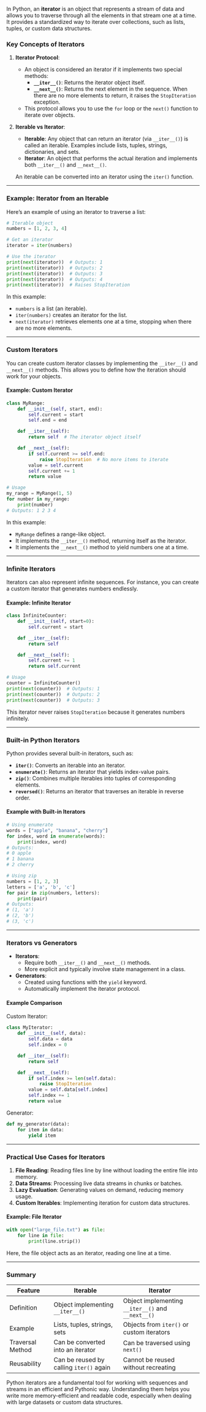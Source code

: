 In Python, an **iterator** is an object that represents a stream of data and allows you to traverse through all the elements in that stream one at a time. It provides a standardized way to iterate over collections, such as lists, tuples, or custom data structures.

### Key Concepts of Iterators

1. **Iterator Protocol**:
   - An object is considered an iterator if it implements two special methods:
     - **`__iter__()`**: Returns the iterator object itself.
     - **`__next__()`**: Returns the next element in the sequence. When there are no more elements to return, it raises the `StopIteration` exception.
   - This protocol allows you to use the `for` loop or the `next()` function to iterate over objects.

2. **Iterable vs Iterator**:
   - **Iterable**: Any object that can return an iterator (via `__iter__()`) is called an iterable. Examples include lists, tuples, strings, dictionaries, and sets.
   - **Iterator**: An object that performs the actual iteration and implements both `__iter__()` and `__next__()`.

   An iterable can be converted into an iterator using the `iter()` function.

---

### Example: Iterator from an Iterable

Here’s an example of using an iterator to traverse a list:

```python
# Iterable object
numbers = [1, 2, 3, 4]

# Get an iterator
iterator = iter(numbers)

# Use the iterator
print(next(iterator))  # Outputs: 1
print(next(iterator))  # Outputs: 2
print(next(iterator))  # Outputs: 3
print(next(iterator))  # Outputs: 4
print(next(iterator))  # Raises StopIteration
```

In this example:
- `numbers` is a list (an iterable).
- `iter(numbers)` creates an iterator for the list.
- `next(iterator)` retrieves elements one at a time, stopping when there are no more elements.

---

### Custom Iterators

You can create custom iterator classes by implementing the `__iter__()` and `__next__()` methods. This allows you to define how the iteration should work for your objects.

#### Example: Custom Iterator

```python
class MyRange:
    def __init__(self, start, end):
        self.current = start
        self.end = end

    def __iter__(self):
        return self  # The iterator object itself

    def __next__(self):
        if self.current >= self.end:
            raise StopIteration  # No more items to iterate
        value = self.current
        self.current += 1
        return value

# Usage
my_range = MyRange(1, 5)
for number in my_range:
    print(number)
# Outputs: 1 2 3 4
```

In this example:
- `MyRange` defines a range-like object.
- It implements the `__iter__()` method, returning itself as the iterator.
- It implements the `__next__()` method to yield numbers one at a time.

---

### Infinite Iterators

Iterators can also represent infinite sequences. For instance, you can create a custom iterator that generates numbers endlessly.

#### Example: Infinite Iterator

```python
class InfiniteCounter:
    def __init__(self, start=0):
        self.current = start

    def __iter__(self):
        return self

    def __next__(self):
        self.current += 1
        return self.current

# Usage
counter = InfiniteCounter()
print(next(counter))  # Outputs: 1
print(next(counter))  # Outputs: 2
print(next(counter))  # Outputs: 3
```

This iterator never raises `StopIteration` because it generates numbers infinitely.

---

### Built-in Python Iterators

Python provides several built-in iterators, such as:
- **`iter()`**: Converts an iterable into an iterator.
- **`enumerate()`**: Returns an iterator that yields index-value pairs.
- **`zip()`**: Combines multiple iterables into tuples of corresponding elements.
- **`reversed()`**: Returns an iterator that traverses an iterable in reverse order.

#### Example with Built-in Iterators

```python
# Using enumerate
words = ["apple", "banana", "cherry"]
for index, word in enumerate(words):
    print(index, word)
# Outputs:
# 0 apple
# 1 banana
# 2 cherry

# Using zip
numbers = [1, 2, 3]
letters = ['a', 'b', 'c']
for pair in zip(numbers, letters):
    print(pair)
# Outputs:
# (1, 'a')
# (2, 'b')
# (3, 'c')
```

---

### Iterators vs Generators

- **Iterators**:
  - Require both `__iter__()` and `__next__()` methods.
  - More explicit and typically involve state management in a class.
- **Generators**:
  - Created using functions with the `yield` keyword.
  - Automatically implement the iterator protocol.

#### Example Comparison

Custom Iterator:
```python
class MyIterator:
    def __init__(self, data):
        self.data = data
        self.index = 0

    def __iter__(self):
        return self

    def __next__(self):
        if self.index >= len(self.data):
            raise StopIteration
        value = self.data[self.index]
        self.index += 1
        return value
```

Generator:
```python
def my_generator(data):
    for item in data:
        yield item
```

---

### Practical Use Cases for Iterators

1. **File Reading**: Reading files line by line without loading the entire file into memory.
2. **Data Streams**: Processing live data streams in chunks or batches.
3. **Lazy Evaluation**: Generating values on demand, reducing memory usage.
4. **Custom Iterables**: Implementing iteration for custom data structures.

#### Example: File Iterator

```python
with open("large_file.txt") as file:
    for line in file:
        print(line.strip())
```

Here, the file object acts as an iterator, reading one line at a time.

---

### Summary

| Feature            | Iterable                          | Iterator                          |
|--------------------|-----------------------------------|-----------------------------------|
| Definition         | Object implementing `__iter__()` | Object implementing `__iter__()` and `__next__()` |
| Example            | Lists, tuples, strings, sets      | Objects from `iter()` or custom iterators |
| Traversal Method   | Can be converted into an iterator | Can be traversed using `next()`  |
| Reusability        | Can be reused by calling `iter()` again | Cannot be reused without recreating |

Python iterators are a fundamental tool for working with sequences and streams in an efficient and Pythonic way. Understanding them helps you write more memory-efficient and readable code, especially when dealing with large datasets or custom data structures.